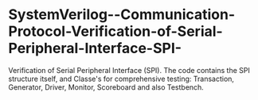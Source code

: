 # SystemVerilog--Communication-Protocol-Verification-of-Serial-Peripheral-Interface-SPI-
Verification of Serial Peripheral Interface (SPI). The code contains the SPI structure itself, and Classe's for comprehensive testing: Transaction, Generator, Driver, Monitor, Scoreboard and also Testbench.
